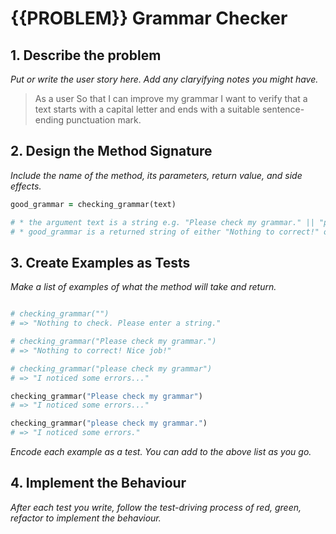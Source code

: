 # {{PROBLEM}} Grammar Checker

## 1. Describe the problem

_Put or write the user story here. Add any claryifying notes you might have._

> As a user
> So that I can improve my grammar
> I want to verify that a text starts with a capital letter and ends with a suitable sentence-ending punctuation mark.

## 2. Design the Method Signature

_Include the name of the method, its parameters, return value, and side effects._

```ruby
good_grammar = checking_grammar(text)

# * the argument text is a string e.g. "Please check my grammar." || "please check my grammar"
# * good_grammar is a returned string of either "Nothing to correct!" or "I noticed some errors..."
```

## 3. Create Examples as Tests

_Make a list of examples of what the method will take and return._

```ruby

# checking_grammar("")
# => "Nothing to check. Please enter a string."

# checking_grammar("Please check my grammar.")
# => "Nothing to correct! Nice job!"

# checking_grammar("please check my grammar")
# => "I noticed some errors..."

checking_grammar("Please check my grammar")
# => "I noticed some errors..."

checking_grammar("please check my grammar.")
# => "I noticed some errors."
```
_Encode each example as a test. You can add to the above list as you go._

## 4. Implement the Behaviour

_After each test you write, follow the test-driving process of red, green, refactor to implement the behaviour._